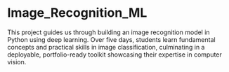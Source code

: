 # Image_Recognition_ML
This project guides us through building an image recognition model in Python using deep learning. Over five days, students learn fundamental concepts and practical skills in image classification, culminating in a deployable, portfolio-ready toolkit showcasing their expertise in computer vision.
